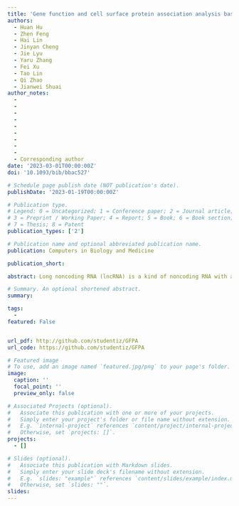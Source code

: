 ```yaml
---
title: 'Gene function and cell surface protein association analysis based on single-cell multiomics data'
authors:
  - Huan Hu
  - Zhen Feng
  - Hai Lin
  - Jinyan Cheng
  - Jie Lyu
  - Yaru Zhang
  - Fei Xu
  - Tao Lin
  - Qi Zhao
  - Jianwei Shuai
author_notes:
  -  
  -  
  -  
  -  
  -  
  -  
  -  
  -
  - 
  - Corresponding author
date: '2023-03-01T00:00:00Z'
doi: '10.1093/bib/bbac527'

# Schedule page publish date (NOT publication's date).
publishDate: '2023-01-19T00:00:00Z'

# Publication type.
# Legend: 0 = Uncategorized; 1 = Conference paper; 2 = Journal article;
# 3 = Preprint / Working Paper; 4 = Report; 5 = Book; 6 = Book section;
# 7 = Thesis; 8 = Patent
publication_types: ['2']

# Publication name and optional abbreviated publication name.
publication: Computers in Biology and Medicine 

publication_short: 

abstract: Long noncoding RNA (lncRNA) is a kind of noncoding RNA with a length of more than 200 nucleotide units. Numerous research studies have proven that although lncRNAs cannot be directly translated into proteins, lncRNAs still play an important role in human growth processes by interacting with proteins. Since traditional biological experiments often require a lot of time and material costs to explore potential lncRNA–protein interactions (LPI), several computational models have been proposed for this task. In this study, we introduce a novel deep learning method known as combined graph auto-encoders (LPICGAE) to predict potential human LPIs. First, we apply a variational graph auto-encoder to learn the low dimensional representations from the high-dimensional features of lncRNAs and proteins. Then the graph auto-encoder is used to reconstruct the adjacency matrix for inferring potential interactions between lncRNAs and proteins. Finally, we minimize the loss of the two processes alternately to gain the final predicted interaction matrix. The result in 5-fold cross-validation experiments illustrates that our method achieves an average area under receiver operating characteristic curve of 0.974 and an average accuracy of 0.985, which is better than those of existing six state-of-the-art computational methods. We believe that LPICGAE can help researchers to gain more potential relationships between lncRNAs and proteins effectively.

# Summary. An optional shortened abstract.
summary: 

tags:
  - 
featured: False


url_pdf: http://github.com/studentiz/GFPA
url_code: https://github.com/studentiz/GFPA

# Featured image
# To use, add an image named `featured.jpg/png` to your page's folder.
image:
  caption: ''
  focal_point: ''
  preview_only: false

# Associated Projects (optional).
#   Associate this publication with one or more of your projects.
#   Simply enter your project's folder or file name without extension.
#   E.g. `internal-project` references `content/project/internal-project/index.md`.
#   Otherwise, set `projects: []`.
projects:
  - []

# Slides (optional).
#   Associate this publication with Markdown slides.
#   Simply enter your slide deck's filename without extension.
#   E.g. `slides: "example"` references `content/slides/example/index.md`.
#   Otherwise, set `slides: ""`.
slides:
---
```



